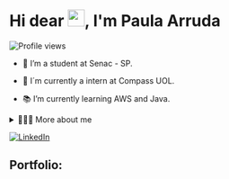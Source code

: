 <h1 align="left">Hi dear <img src="https://raw.githubusercontent.com/kaueMarques/kaueMarques/master/hi.gif" height="30px">, I'm Paula Arruda</h1>
<p align="left"> <img src="https://komarev.com/ghpvc/?username=paularcsarruda&color=yellow" alt="Profile views" /> </p>

<!-- Presentation -->
<p>

  - 🌱 I’m a student at Senac - SP.

  - 🔭 I´m currently a intern at Compass UOL. 

  - 📚 I’m currently learning AWS and Java.
</p>

<!-- Dropdown -->
<details>
  <summary>👩🏻‍💻 More about me</summary>

  - 💬 I am 36 years old, currently living in Brazil. I have fluency in English and have experience with SQL, Python, Java and now studiyng AWS.

  - ⚡ I enjoy reading a good book, watching movies and playing games (stardew valley 🫣)! 
</details>

<!-- Links -->
[![LinkedIn](https://img.shields.io/badge/LinkedIn-0077B5?style=for-the-badge&logo=linkedin&logoColor=white)](www.linkedin.com/in/paula-arruda-903656280)

<!-- Portfolio -->
## Portfolio:
